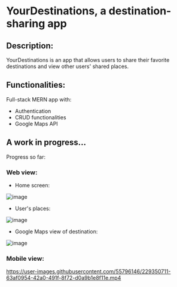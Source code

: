 # YourDestinations, a destination-sharing app

## Description: 

YourDestinations is an app that allows users to share their favorite destinations and view other users' shared places.

## Functionalities: 

Full-stack MERN app with: 

* Authentication 
* CRUD functionalities
* Google Maps API 

## A work in progress...

Progress so far:

### Web view: 
* Home screen: 

![image](https://user-images.githubusercontent.com/55796146/229350046-e9f79312-04f8-4805-b0cb-dd994712707d.png)

* User's places: 

![image](https://user-images.githubusercontent.com/55796146/229350109-fda37c4f-045f-4f20-a36f-2c5c3ac7d7d9.png)

* Google Maps view of destination: 

![image](https://user-images.githubusercontent.com/55796146/229350124-6b8e42b3-dccd-483a-8936-bd669adc5a06.png)

### Mobile view: 

https://user-images.githubusercontent.com/55796146/229350711-63af0954-42a0-491f-8f72-d0a9b1e8f11e.mp4


